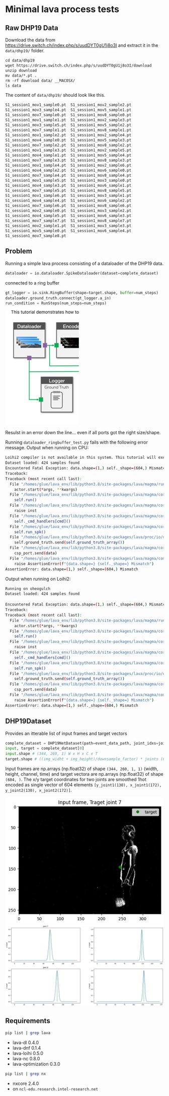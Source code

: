 # Minimal lava process tests
## Raw DHP19 Data
Download the data from <https://drive.switch.ch/index.php/s/uudDYT0gU1j8o3I> and extract it in the `data/dhp19/` folder.

```
cd data/dhp19
wget https://drive.switch.ch/index.php/s/uudDYT0gU1j8o3I/download
unzip download
mv data/*.pt .
rm -rf download data/ __MACOSX/
ls data
```

The content of `data/dhp19/` should look like this.
```
S1_session1_mov1_sample0.pt  S1_session1_mov2_sample2.pt  S1_session1_mov3_sample4.pt  S1_session1_mov5_sample1.pt  S1_session1_mov7_sample0.pt  S1_session1_mov8_sample0.pt
S1_session1_mov1_sample1.pt  S1_session1_mov2_sample3.pt  S1_session1_mov3_sample5.pt  S1_session1_mov5_sample2.pt  S1_session1_mov7_sample1.pt  S1_session1_mov8_sample1.pt
S1_session1_mov1_sample2.pt  S1_session1_mov2_sample4.pt  S1_session1_mov4_sample0.pt  S1_session1_mov5_sample3.pt  S1_session1_mov7_sample2.pt  S1_session1_mov8_sample2.pt
S1_session1_mov1_sample3.pt  S1_session1_mov2_sample5.pt  S1_session1_mov4_sample1.pt  S1_session1_mov5_sample4.pt  S1_session1_mov7_sample3.pt  S1_session1_mov8_sample3.pt
S1_session1_mov1_sample4.pt  S1_session1_mov2_sample6.pt  S1_session1_mov4_sample2.pt  S1_session1_mov6_sample0.pt  S1_session1_mov7_sample4.pt  S1_session1_mov8_sample4.pt
S1_session1_mov1_sample5.pt  S1_session1_mov3_sample0.pt  S1_session1_mov4_sample3.pt  S1_session1_mov6_sample1.pt  S1_session1_mov7_sample5.pt  S1_session1_mov8_sample5.pt
S1_session1_mov1_sample6.pt  S1_session1_mov3_sample1.pt  S1_session1_mov4_sample4.pt  S1_session1_mov6_sample2.pt  S1_session1_mov7_sample6.pt  S1_session1_mov8_sample6.pt
S1_session1_mov2_sample0.pt  S1_session1_mov3_sample2.pt  S1_session1_mov4_sample5.pt  S1_session1_mov6_sample3.pt  S1_session1_mov7_sample7.pt  S1_session1_mov8_sample7.pt
S1_session1_mov2_sample1.pt  S1_session1_mov3_sample3.pt  S1_session1_mov5_sample0.pt  S1_session1_mov6_sample4.pt  S1_session1_mov7_sample8.pt
```

## Problem
Running a simple lava process consisting of a dataloader of the DHP19 data.
```python
dataloader = io.dataloader.SpikeDataloader(dataset=complete_dataset)
```
connected to a ring buffer 
```python
gt_logger = io.sink.RingBuffer(shape=target.shape, buffer=num_steps)
dataloader.ground_truth.connect(gt_logger.a_in)
run_condition = RunSteps(num_steps=num_steps)
```
![Connection between data loader and ringbuffer](<img/loader-buffer.png>)

Resulst in an error down the line... even if all ports got the right size/shape.

Running `dataloader_ringbuffer_test.py` fails with the following error message.
Output when running on CPU:
```bash
Loihi2 compiler is not available in this system. This tutorial will execute on CPU backend.
Dataset loaded: 424 samples found
Encountered Fatal Exception: data.shape=(1,) self._shape=(604,) Mismatch
Traceback: 
Traceback (most recent call last):
  File "/homes/glue/lava_env/lib/python3.8/site-packages/lava/magma/runtime/runtime.py", line 95, in target_fn
    actor.start(*args, **kwargs)
  File "/homes/glue/lava_env/lib/python3.8/site-packages/lava/magma/core/model/py/model.py", line 93, in start
    self.run()
  File "/homes/glue/lava_env/lib/python3.8/site-packages/lava/magma/core/model/py/model.py", line 232, in run
    raise inst
  File "/homes/glue/lava_env/lib/python3.8/site-packages/lava/magma/core/model/py/model.py", line 218, in run
    self._cmd_handlers[cmd]()
  File "/homes/glue/lava_env/lib/python3.8/site-packages/lava/magma/core/model/py/model.py", line 387, in _spike
    self.run_spk()
  File "/homes/glue/lava_env/lib/python3.8/site-packages/lava/proc/io/dataloader.py", line 184, in run_spk
    self.ground_truth.send(self.ground_truth_array())
  File "/homes/glue/lava_env/lib/python3.8/site-packages/lava/magma/core/model/py/ports.py", line 492, in send
    csp_port.send(data)
  File "/homes/glue/lava_env/lib/python3.8/site-packages/lava/magma/compiler/channels/pypychannel.py", line 130, in send
    raise AssertionError(f"{data.shape=} {self._shape=} Mismatch")
AssertionError: data.shape=(1,) self._shape=(604,) Mismatch
```

Output when running on Loihi2:
```bash
Running on oheogulch
Dataset loaded: 424 samples found

Encountered Fatal Exception: data.shape=(1,) self._shape=(604,) Mismatch
Traceback: 
Traceback (most recent call last):
  File "/homes/glue/lava_env/lib/python3.8/site-packages/lava/magma/runtime/runtime.py", line 95, in target_fn
    actor.start(*args, **kwargs)
  File "/homes/glue/lava_env/lib/python3.8/site-packages/lava/magma/core/model/py/model.py", line 93, in start
    self.run()
  File "/homes/glue/lava_env/lib/python3.8/site-packages/lava/magma/core/model/py/model.py", line 232, in run
    raise inst
  File "/homes/glue/lava_env/lib/python3.8/site-packages/lava/magma/core/model/py/model.py", line 218, in run
    self._cmd_handlers[cmd]()
  File "/homes/glue/lava_env/lib/python3.8/site-packages/lava/magma/core/model/py/model.py", line 387, in _spike
    self.run_spk()
  File "/homes/glue/lava_env/lib/python3.8/site-packages/lava/proc/io/dataloader.py", line 184, in run_spk
    self.ground_truth.send(self.ground_truth_array())
  File "/homes/glue/lava_env/lib/python3.8/site-packages/lava/magma/core/model/py/ports.py", line 492, in send
    csp_port.send(data)
  File "/homes/glue/lava_env/lib/python3.8/site-packages/lava/magma/compiler/channels/pypychannel.py", line 130, in send
    raise AssertionError(f"{data.shape=} {self._shape=} Mismatch")
AssertionError: data.shape=(1,) self._shape=(604,) Mismatch
```

## DHP19Dataset
Provides an itterable list of input frames and target vectors

```python
complete_dataset = DHP19NetDataset(path=event_data_path, joint_idxs=joint_idxs, cam_id=cam_idxs[0], num_time_steps=seq_length)
input, target = complete_dataset[0]
input.shape # (344, 260, 1) W x H x C x T
target.shape # ((img_widht + img_height)/downsample_factor) * joints (604, )
```

Input frames are np.arrays (np.float32) of shape `(344, 260, 1, 1)` (width, height, channel, time) and target vectora are np.arrays (np.float32) of shape `(604, )`.
The x/y target coordinates for two joints are smoothed 1hot encoded as single vector of 604 elements `[y_joint1(130), x_joint1(172), y_joint2(130), x_joint2(172)]`.

![Sample input frame](img/input_frame_j7.png)
![Sample target vector](img/target_1hot_smoothed_downsampled.png)

## Requirements
```bash
pip list | grep lava
```
- lava-dl                   0.4.0
- lava-dnf                  0.1.4
- lava-loihi                0.5.0
- lava-nc                   0.8.0
- lava-optimization         0.3.0
```bash
pip list | grep nx
```
- nxcore                    2.4.0
- on `ncl-edu.research.intel-research.net`
